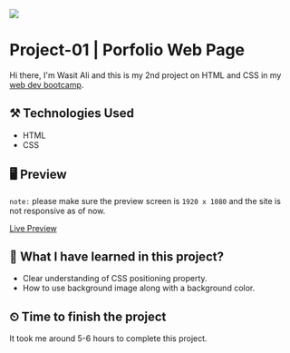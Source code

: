 ![](https://img.shields.io/badge/Technologies-HTML--CSS-orange)
# Project-01 | Porfolio Web Page
Hi there,
I'm Wasit Ali and this is my 2nd project on HTML and CSS in my [web dev bootcamp](https://ineuron.ai/course/Full-Stack-Javascript-Web-Developer). 

## ⚒️ Technologies Used
 - HTML
 - CSS


## 🖥 Preview
`note:` please make sure the preview screen is `1920 x 1080` and the site is not responsive as of now.

[Live Preview](https://leafy-hotteok-6e845d.netlify.app/)

##  👀 What I have learned in this project?
- Clear understanding of CSS positioning property.
- How to use background image along with a background color.

## ⏲ Time to finish the project
It took me around 5-6 hours to complete this project.
